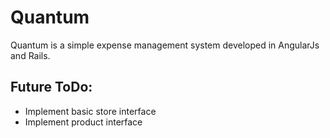 Quantum
========

Quantum is a simple expense management system developed in AngularJs and Rails.

Future ToDo:
------------
* Implement basic store interface
* Implement product interface